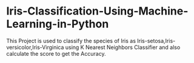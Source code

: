 # Iris-Classification-Using-Machine-Learning-in-Python
This Project is used to classify the species of Iris as Iris-setosa,Iris-versicolor,Iris-Virginica using K Nearest Neighbors Classifier and also calculate the score to get the Accuracy.
